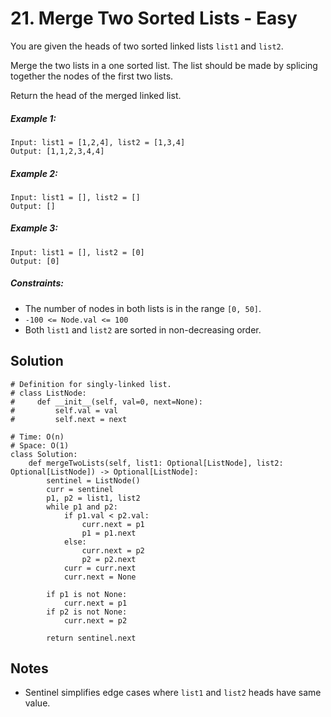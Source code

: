 # 21. Merge Two Sorted Lists - Easy

You are given the heads of two sorted linked lists `list1` and `list2`.

Merge the two lists in a one sorted list. The list should be made by splicing together the nodes of the first two lists.

Return the head of the merged linked list.

##### Example 1:

```
Input: list1 = [1,2,4], list2 = [1,3,4]
Output: [1,1,2,3,4,4]
```

##### Example 2:

```
Input: list1 = [], list2 = []
Output: []
```

##### Example 3:

```
Input: list1 = [], list2 = [0]
Output: [0]
```

##### Constraints:

- The number of nodes in both lists is in the range `[0, 50]`.
- `-100 <= Node.val <= 100`
- Both `list1` and `list2` are sorted in non-decreasing order.

## Solution

```
# Definition for singly-linked list.
# class ListNode:
#     def __init__(self, val=0, next=None):
#         self.val = val
#         self.next = next

# Time: O(n)
# Space: O(1)
class Solution:
    def mergeTwoLists(self, list1: Optional[ListNode], list2: Optional[ListNode]) -> Optional[ListNode]:
        sentinel = ListNode()
        curr = sentinel
        p1, p2 = list1, list2
        while p1 and p2:
            if p1.val < p2.val:
                curr.next = p1
                p1 = p1.next
            else:
                curr.next = p2
                p2 = p2.next
            curr = curr.next
            curr.next = None
        
        if p1 is not None:
            curr.next = p1
        if p2 is not None:
            curr.next = p2
        
        return sentinel.next
```

## Notes
- Sentinel simplifies edge cases where `list1` and `list2` heads have same value.